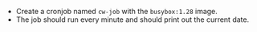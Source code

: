 - Create a cronjob named `cw-job` with the `busybox:1.28` image.
- The job should run every minute and should print out the current date.